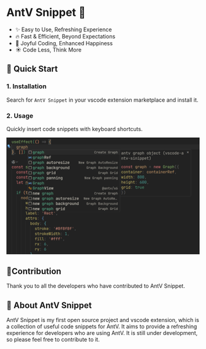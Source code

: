 # AntV Snippet :purple_heart:

- :sparkles: Easy to Use, Refreshing Experience
- :fire: Fast & Efficient, Beyond Expectations
- :gem: Joyful Coding, Enhanced Happiness
- :sunny: Code Less, Think More

## 🚀 Quick Start

### 1. Installation

Search for `AntV Snippet` in your vscode extension marketplace and install it.

### 2. Usage

Quickly insert code snippets with keyboard shortcuts.

<img src="/res/image.png" />

## 🌟Contribution

Thank you to all the developers who have contributed to AntV Snippet.

## 📄 About AntV Snippet

AntV Snippet is my first open source project and vscode extension, which is a collection of useful code snippets for AntV. It aims to provide a refreshing experience for developers who are using AntV. It is still under development, so please feel free to contribute to it.
